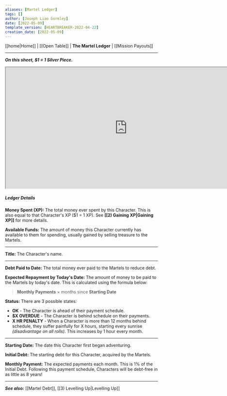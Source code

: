 ```yaml
---
aliases: [Martel Ledger]
tags: []
author: [Joseph Liao Gormley]
date: [2022-05-09]
template_version: [HEARTBREAKER-2022-04-22]
creation_date: [2022-05-09]
---
```

[[home|Home]] | [[Open Table]] | **The Martel Ledger** | [[Mission Payouts]]
___
***On this sheet, $1 = 1 Silver Piece.***

<iframe width="800" height="400"| src="https://docs.google.com/spreadsheets/d/e/2PACX-1vT8koqQI7UguyKc5hc3-NVz8z0aIPSHfpEtQYHasR1bUfS-MZbcsPiUatUkWHjBr2Vpw_Lext0cw2Xf/pubhtml?gid=670216080&amp;single=true&amp;widget=true&amp;headers=false"></iframe>



##### Ledger Details
**Money Spent (XP):** The total money ever spent by this Character. This is also equal to that Character's XP ($1 = 1 XP). See **[[2) Gaining XP|Gaining XP]]** for more details.

**Available Funds:** The amount of money this Character currently has available to them for spending, usually gained by selling treasure to the Martels.

___

**Title:** The Character's name.

___

**Debt Paid to Date:** The total money ever paid to the Martels to reduce debt.

**Expected Repayment by Today's Date:** The amount of money to be paid to the Martels by today's date. This is calculated using the formula below:

> **Monthly Payments** $\times$ months since **Starting Date**

**Status:** There are 3 possible states:
- **OK** - The Character is ahead of their payment schedule.
- **$X OVERDUE** - The Character is behind schedule on their payments.
- **X HR PENALTY** - When a Character is more than 12 months behind schedule, they suffer painfully for X hours, starting every sunrise *(disadvantage on all rolls)*. This increases by 1 hour every month.

___

**Starting Date:** The date this Character first began adventuring.

**Initial Debt:** The starting debt for this Character, acquired by the Martels.

**Monthly Payment:** The expected payments each month. This is 1% of the Initial Debt. Following this payment schedule, Characters will be debt-free in as little as 8 years!

___
***See also:*** [[Martel Debt]], [[3) Levelling Up|Levelling Up]]
<!--*References:*
*Source:* -->
<!-- Sources, read more, links, etc. -->
<!-- *Source: Entry by [[Mike Maxin]].* -->
<!-- Leave an empty line at the end, otherwise Exporter complains. -->
